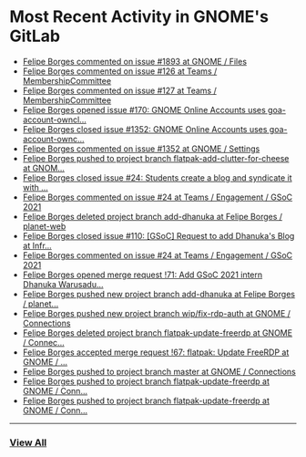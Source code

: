# Most Recent Activity in GNOME's GitLab

<!-- BLOG-POST-LIST:START -->
- [Felipe Borges commented on issue #1893 at GNOME / Files](https://gitlab.gnome.org/GNOME/nautilus/-/issues/1893#note_1178458)
- [Felipe Borges commented on issue #126 at Teams / MembershipCommittee](https://gitlab.gnome.org/Teams/MembershipCommittee/-/issues/126#note_1178421)
- [Felipe Borges commented on issue #127 at Teams / MembershipCommittee](https://gitlab.gnome.org/Teams/MembershipCommittee/-/issues/127#note_1178419)
- [Felipe Borges opened issue #170: GNOME Online Accounts uses goa-account-owncl...](https://gitlab.gnome.org/GNOME/gnome-online-accounts/-/issues/170)
- [Felipe Borges closed issue #1352: GNOME Online Accounts uses goa-account-ownc...](https://gitlab.gnome.org/GNOME/gnome-control-center/-/issues/1352)
- [Felipe Borges commented on issue #1352 at GNOME / Settings](https://gitlab.gnome.org/GNOME/gnome-control-center/-/issues/1352#note_1178387)
- [Felipe Borges pushed to project branch flatpak-add-clutter-for-cheese at GNOM...](https://gitlab.gnome.org/GNOME/gnome-control-center/-/compare/6defef70ca00d1640dc70549e6481a9acacafe2f...bdc0368bd0d968966d2deef202141cfa9aa15e64)
- [Felipe Borges closed issue #24: Students create a blog and syndicate it with ...](https://gitlab.gnome.org/Teams/Engagement/gsoc-2021/-/issues/24)
- [Felipe Borges commented on issue #24 at Teams / Engagement / GSoC 2021](https://gitlab.gnome.org/Teams/Engagement/gsoc-2021/-/issues/24#note_1178371)
- [Felipe Borges deleted project branch add-dhanuka at Felipe Borges / planet-web](https://gitlab.gnome.org/felipeborges/planet-web/-/commits/add-dhanuka)
- [Felipe Borges closed issue #110: [GSoC] Request to add Dhanuka&#39;s Blog at Infr...](https://gitlab.gnome.org/Infrastructure/planet-web/-/issues/110)
- [Felipe Borges commented on issue #24 at Teams / Engagement / GSoC 2021](https://gitlab.gnome.org/Teams/Engagement/gsoc-2021/-/issues/24#note_1177951)
- [Felipe Borges opened merge request !71: Add GSoC 2021 intern Dhanuka Warusadu...](https://gitlab.gnome.org/Infrastructure/planet-web/-/merge_requests/71)
- [Felipe Borges pushed new project branch add-dhanuka at Felipe Borges / planet...](https://gitlab.gnome.org/felipeborges/planet-web/-/commits/add-dhanuka)
- [Felipe Borges pushed new project branch wip/fix-rdp-auth at GNOME / Connections](https://gitlab.gnome.org/GNOME/connections/-/commits/wip/fix-rdp-auth)
- [Felipe Borges deleted project branch flatpak-update-freerdp at GNOME / Connec...](https://gitlab.gnome.org/GNOME/connections/-/commits/flatpak-update-freerdp)
- [Felipe Borges accepted merge request !67: flatpak: Update FreeRDP at GNOME / ...](https://gitlab.gnome.org/GNOME/connections/-/merge_requests/67)
- [Felipe Borges pushed to project branch master at GNOME / Connections](https://gitlab.gnome.org/GNOME/connections/-/commit/ae485035525a8ceea07117fe16ecf1b90318a6aa)
- [Felipe Borges pushed to project branch flatpak-update-freerdp at GNOME / Conn...](https://gitlab.gnome.org/GNOME/connections/-/compare/c90a7d26c4463e110407dfc42ee1960f1301d888...ae485035525a8ceea07117fe16ecf1b90318a6aa)
- [Felipe Borges pushed to project branch flatpak-update-freerdp at GNOME / Conn...](https://gitlab.gnome.org/GNOME/connections/-/commit/c90a7d26c4463e110407dfc42ee1960f1301d888)
<!-- BLOG-POST-LIST:END -->

___

### [View All](https://gitlab.gnome.org/users/felipeborges/activity)
